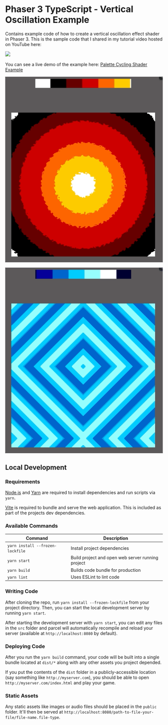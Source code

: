 # Phaser 3 TypeScript - Vertical Oscillation Example

Contains example code of how to create a vertical oscillation effect shader in Phaser 3. This is the sample code that I shared in my tutorial video hosted on YouTube here:

[<img src="https://i.ytimg.com/vi/AxZG7aBXmFQ/hqdefault.jpg">](https://youtu.be/AxZG7aBXmFQ "Phaser 3 Shader Tutorial — Recreating EarthBound’s Horizontal Oscillation Effect")

You can see a live demo of the example here: [Palette Cycling Shader Example](https://devshareacademy.github.io/phaser-3-typescript-games-and-examples/examples/3.90/vertical-oscillation-shader/index.html)

![Shader Examples 1](./docs/example.gif?raw=true)

![Shader Examples 2](./docs/example2.gif?raw=true)

## Local Development

### Requirements

[Node.js](https://nodejs.org) and [Yarn](https://yarnpkg.com/) are required to install dependencies and run scripts via `yarn`.

[Vite](https://vitejs.dev/) is required to bundle and serve the web application. This is included as part of the projects dev dependencies.

### Available Commands

| Command | Description |
|---------|-------------|
| `yarn install --frozen-lockfile` | Install project dependencies |
| `yarn start` | Build project and open web server running project |
| `yarn build` | Builds code bundle for production |
| `yarn lint` | Uses ESLint to lint code |

### Writing Code

After cloning the repo, run `yarn install --frozen-lockfile` from your project directory. Then, you can start the local development
server by running `yarn start`.

After starting the development server with `yarn start`, you can edit any files in the `src` folder
and parcel will automatically recompile and reload your server (available at `http://localhost:8080`
by default).

### Deploying Code

After you run the `yarn build` command, your code will be built into a single bundle located at
`dist/*` along with any other assets you project depended.

If you put the contents of the `dist` folder in a publicly-accessible location (say something like `http://myserver.com`),
you should be able to open `http://myserver.com/index.html` and play your game.

### Static Assets

Any static assets like images or audio files should be placed in the `public` folder. It'll then be served at `http://localhost:8080/path-to-file-your-file/file-name.file-type`.
